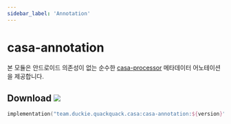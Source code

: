 ```yaml
---
sidebar_label: 'Annotation'
---
```


# casa-annotation 
 
본 모듈은 안드로이드 의존성이 없는 순수한 [casa-processor](processor.md) 메타데이터 어노테이션을 제공합니다.

## Download ![](https://img.shields.io/maven-central/v/team.duckie.quackquack.casa/casa-annotation?style=flat-square)

```kotlin
implementation("team.duckie.quackquack.casa:casa-annotation:${version}")
```